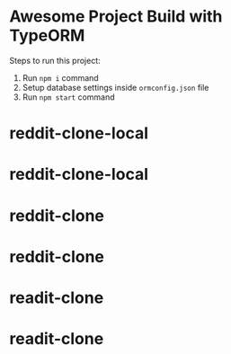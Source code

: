 # Awesome Project Build with TypeORM

Steps to run this project:

1. Run `npm i` command
2. Setup database settings inside `ormconfig.json` file
3. Run `npm start` command
# reddit-clone-local
# reddit-clone-local
# reddit-clone
# reddit-clone
# readit-clone
# readit-clone

